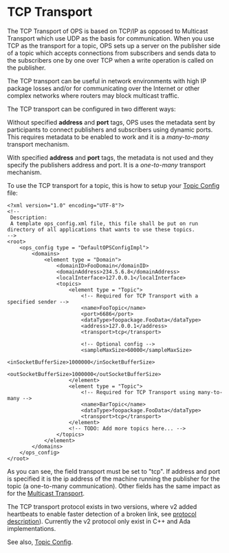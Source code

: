 # TCP Transport #


The TCP Transport of OPS is based on TCP/IP as opposed to Multicast Transport which use UDP as the basis for communication. When you use TCP as the transport for a topic, OPS sets up a server on the publisher side of a topic which accepts connections from subscribers and sends data to the subscribers one by one over TCP when a write operation is called on the publisher.

The TCP transport can be useful in network environments with high IP package losses and/or for communicating over the Internet or other complex networks where routers may block multicast traffic.

The TCP transport can be configured in two different ways:

Without specified **address** and **port** tags, OPS uses the metadata sent by participants to connect publishers and subscribers using dynamic ports. This requires metadata to be enabled to work and it is a _many-to-many_ transport mechanism.

With specified **address** and **port** tags, the metadata is not used and they specify the publishers address and port. It is a _one-to-many_ transport mechanism.

To use the TCP transport for a topic, this is how to setup your [Topic Config](OpsConfig.md) file:

```
<?xml version="1.0" encoding="UTF-8"?>
<!--
 Description:
 A template ops_config.xml file, this file shall be put on run directory of all applications that wants to use these topics.
-->
<root>
    <ops_config type = "DefaultOPSConfigImpl">
        <domains>
            <element type = "Domain">
                <domainID>FooDomain</domainID>
                <domainAddress>234.5.6.8</domainAddress>
                <localInterface>127.0.0.1</localInterface>
                <topics>
                    <element type = "Topic">
                        <!-- Required for TCP Transport with a specified sender -->
                        <name>FooTopic</name>
                        <port>6686</port>
                        <dataType>foopackage.FooData</dataType>
                        <address>127.0.0.1</address>
                        <transport>tcp</transport>

                        <!-- Optional config -->
                        <sampleMaxSize>60000</sampleMaxSize>
                        <inSocketBufferSize>1000000</inSocketBufferSize>
                        <outSocketBufferSize>1000000</outSocketBufferSize>
                    </element>
                    <element type = "Topic">
                        <!-- Required for TCP Transport using many-to-many -->
                        <name>BarTopic</name>
                        <dataType>foopackage.FooData</dataType>
                        <transport>tcp</transport>
                    </element>
                    <!-- TODO: Add more topics here... -->
                </topics>
            </element>
        </domains>
    </ops_config>
</root>

```

As you can see, the field transport must be set to "tcp". If address and port is specified it is the ip address of the machine running the publisher for the topic (a one-to-many communication).
Other fields has the same impact as for the [Multicast Transport](MulticastTransport.md).

The TCP transport protocol exists in two versions, where v2 added heartbeats to enable faster detection of a broken link, see [protocol description](Protocol.md)). Currently the v2 protocol only exist in C++ and Ada implementations.

See also, [Topic Config](OpsConfig.md).
